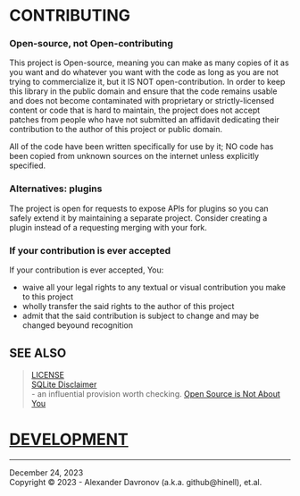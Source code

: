 # CONTRIBUTING

### Open-source, not Open-contributing
This project is Open-source, meaning you can make as many copies of it as you want and do whatever you want with the code as long as you are not trying to commercialize it, but it IS NOT open-contribution. In order to keep this library in the public domain and ensure that the code remains usable and does not become contaminated with proprietary or strictly-licensed content or code that is hard to maintain, the project does not accept patches from people who have not submitted an affidavit dedicating their contribution to the author of this project or public domain.

All of the code have been written specifically for use by it; NO code has been copied from unknown sources on the internet unless explicitly specified.

### Alternatives: plugins
The project is open for requests to expose APIs for plugins so you can safely extend it by maintaining a separate project. Consider creating a plugin instead of a requesting merging with your fork. 

### If your contribution is ever accepted
If your contribution is ever accepted, You:
* waive all your legal rights to any textual or visual contribution you make to this project
* wholly transfer the said rights to the author of this project
* admit that the said contribution is subject to change and may be changed beyound recognition


## SEE ALSO
> [LICENSE](LICENSE)<br/>
> [SQLite Disclaimer](https://www.sqlite.org/copyright.html)<br/> - an influential provision worth checking. 
> [Open Source is Not About You](https://gist.github.com/richhickey/1563cddea1002958f96e7ba9519972d9)
# [DEVELOPMENT](./DEVELOPMENT.md)

----
December 24, 2023</br>
Copyright © 2023 - Alexander Davronov (a.k.a. github@hinell), et.al.<br>

